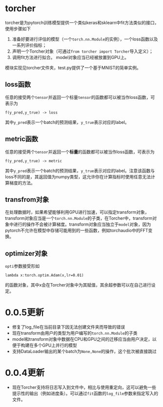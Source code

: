 # torcher

torcher是为pytorch训练模型提供一个类似keras和sklearn中fit方法类似的接口，使用步骤如下
1. 准备好要进行评估的模型（一个`torch.nn.Module`的实例），一个loss函数以及一系列评价指标；
1. 声明一个Torcher对象（可通过`from torcher import Torcher`导入定义）；
3. 调用fit方法进行拟合。
model对象应当已经被放置到GPU上。

模块实现见torcher文件夹，test.py提供了一个基于MNIST的简单实例。

## loss函数

任意的接受两个`tensor`并返回一个标量`tensor`的函数都可以被当作loss函数，可表示为
```
f(y_pred,y_true) -> loss
```
其中`y_pred`表示一个batch的预测结果，`y_true`表示对应的label。

## metric函数
任意的接受两个`tensor`并返回一个**标量**的函数都可以被当作loss函数，可表示为
```
f(y_pred,y_true) -> metric
```
其中`y_pred`表示一个batch的预测结果，`y_true`表示对应的label。注意该函数与loss不同的是，其返回值为numpy类型，这允许你在计算指标时使用任意无法计算梯度的方法。

## transfrom对象
在处理数据时，如果希望能够利用GPU进行加速，可以指定transform对象，transform对象应当是一个`torch.nn.Module`的子类，在Torcher中，transform对象中进行的操作不会被计算梯度。transform对象应当独立于`model`对象，因为pytorch不允许在模型中存储可能用到的一些函数，例如torchaudio中的FFT变换。

## optimizer对象
`opti`参数接受形如
```
lambda x:torch.optim.Adam(x,lr=0.01)
```
的函数对象，其中x会在Torcher对象中为其赋值，其余超参数可以在自己进行设定。

# 0.0.5更新
* 修复了log_file在当前目录下因无法创建文件夹而导致的错误
* 现在transform由用户的类型为用户编写的`torch.nn.Module`的子类
* model和transform对象中数据在CPU和GPU之间的迁移应当由用户决定，以便于构建在多个GPU上并行的模型
* 支持DataLoader输出的某个batch为`None,None`的操作，这个批次被直接跳过

# 0.0.4更新
* 现在Torcher支持将日志写入到文件中，相比与使用重定向，这可以避免一些提示性的输出（例如进度条）。可以通过`fit`函数的`log_file`参数来指定写入的文件。
